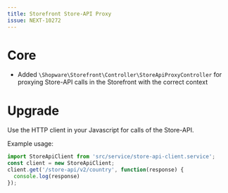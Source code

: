 ```yaml
---
title: Storefront Store-API Proxy
issue: NEXT-10272
---
```

# Core

* Added `\Shopware\Storefront\Controller\StoreApiProxyController` for proxying Store-API calls in the Storefront with the correct context

# Upgrade

Use the HTTP client in your Javascript for calls of the Store-API.

Example usage:

```javascript
import StoreApiClient from 'src/service/store-api-client.service';
const client = new StoreApiClient;
client.get('/store-api/v2/country', function(response) {
  console.log(response)
});
```
